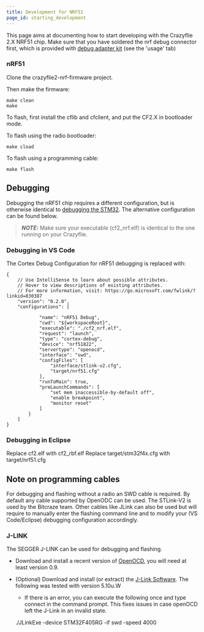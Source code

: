 ```yaml
---
title: Development for NRF51
page_id: starting_development 
---
```


This page aims at documenting how to start developing with the Crazyflie 2.X NRF51 chip. Make sure that you have soldered the nrf debug connector first, which is provided with [debug adapter kit](https://www.bitcraze.io/products/debug-adapter-kit/) (see the 'usage' tab)


### nRF51

Clone the crazyflie2-nrf-firmware project.

Then make the firmware:
```
make clean
make
```

To flash, first install the cflib and cfclient, and put the CF2.X in bootloader mode.

To flash using the radio bootloader:

```
make cload
```

To flash using a programming cable:
```
make flash
```


## Debugging

Debugging the nRF51 chip requires a different configuration, but is otherwise identical to [debugging the STM32](https://www.bitcraze.io/documentation/repository/crazyflie-firmware/master/development/openocd_gdb_debugging/). The alternative configuration can be found below.

> **_NOTE:_**
> Make sure your executable (cf2\_nrf.elf) is identical to the one running on your Crazyflie.


### Debugging in VS Code

The Cortex Debug Configuration for nRF51 debugging is replaced with:

    {
        // Use IntelliSense to learn about possible attributes.
        // Hover to view descriptions of existing attributes.
        // For more information, visit: https://go.microsoft.com/fwlink/?linkid=830387
        "version": "0.2.0",
        "configurations": [
            
                "name": "nRF51 Debug",
                "cwd": "${workspaceRoot}",
                "executable": "./cf2_nrf.elf",
                "request": "launch",
                "type": "cortex-debug",
                "device": "nrf51822",
                "servertype": "openocd",
                "interface": "swd",
                "configFiles": [
                    "interface/stlink-v2.cfg",
                    "target/nrf51.cfg"
                ],
                "runToMain": true,
                "preLaunchCommands": [
                    "set mem inaccessible-by-default off",
                    "enable breakpoint",
                    "monitor reset"
                ]
            }
        ]
    }


### Debugging in Eclipse

Replace cf2.elf with cf2\_rbf.elf
Replace target/stm32f4x.cfg with target/nrf51.cfg

## Note on programming cables

For debugging and flashing without a radio an SWD cable is required. By default any cable supported by OpenODC can be used. The STLink-V2 is used by the Bitcraze team. Other cables like JLink can also be used but will require to manually enter the flashing command line and to modify your (VS Code/Eclipse) debugging configuration accordingly.

### J-LINK

The SEGGER J-LINK can be used for debugging and flashing.

-   Download and install a recent version of
    [OpenOCD](http://openocd.org/), you will need at least version 0.9.
-   (Optional) Download and install (or extract) the [J-Link
    Software](https://www.segger.com/jlink-software.html). The following
    was tested with version 5.10u.W


     * If there is an error, you can execute the following once and type connect in the command prompt. This fixes issues in case openOCD left the J-Link in an invalid state.

    ./JLinkExe -device STM32F405RG -if swd -speed 4000
